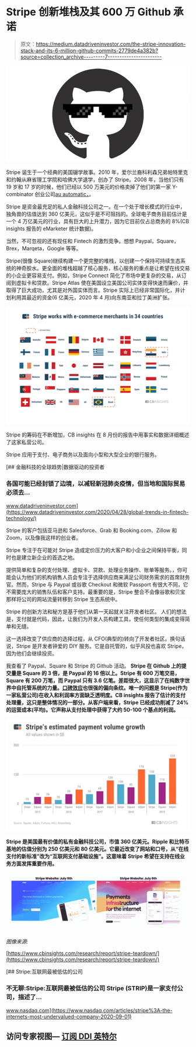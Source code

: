 # Stripe 创新堆栈及其 600 万 Github 承诺

> 原文：<https://medium.datadriveninvestor.com/the-stripe-innovation-stack-and-its-6-million-github-commits-2779de4a382b?source=collection_archive---------7----------------------->

![](img/8dc41d044eb7694c2a33211dd56567e8.png)

Stripe 诞生于一个经典的美国辍学故事。2010 年，爱尔兰裔科利森兄弟帕特里克和约翰从麻省理工学院和哈佛大学退学，创办了 Stripe。2008 年，当他们只有 19 岁和 17 岁的时候，他们已经以 500 万美元的价格卖掉了他们的第一家 Y-combinator 创业公司[au automatic，](https://www.ycombinator.com/companies/349)。

Stripe 是资金最充足的私人金融科技公司之一。在一个处于增长模式的行业中，独角兽的估值达到 360 亿美元，这似乎是不可阻挡的。全球电子商务目前估计是一个 4 万亿美元的行业，具有巨大的上升潜力，因为它目前仅占总商务的 8%(CB insights 报告的 eMarketer 统计数据)。

当然，不可忽视的还有现任和 Fintech 的激烈竞争。想想 Paypal，Square，Brex，Marqeta，Google 等等。

Stripe(很像 Square)继续构建一个更完整的堆栈，以创建一个保持可持续生态系统的神奇胶水。更全面的堆栈超越了核心服务，核心服务的重点是让希望在线交易的小企业更容易支付。例如，Stripe Connect 简化了市场中更复杂的交易，从订阅到虚拟卡和贷款。Stripe Atlas 使在美国设立美国公司实体变得快速而廉价，并取得了巨大成功，尤其是对外国实体而言。Stripe 实际上已经非常国际化，并计划利用其最近的资金(6 亿美元，2020 年 4 月)向东南亚和拉丁美洲扩张。

![](img/fef900e193e4c4f8f988e5f60857e305.png)

Stripe 的筹码在不断增加，CB insights 在 8 月份的报告中用事实和数据详细概述了这家私营公司。

Stripe 应用于支付、电子商务以及面向小型和大型企业的银行服务。

[](https://www.datadriveninvestor.com/2020/04/28/global-trends-in-fintech-technology/) [## 金融科技的全球趋势|数据驱动的投资者

### 各国可能已经封锁了边境，以减轻新冠肺炎疫情，但当地和国际贸易必须去…

www.datadriveninvestor.com](https://www.datadriveninvestor.com/2020/04/28/global-trends-in-fintech-technology/) 

Stripe 的客户包括亚马逊和 Salesforce、Grab 和 Booking.com、Zillow 和 Zoom，以及像我这样的创业者。

Stripe 专注于在可能对 Stripe 造成定价压力的大客户和小企业之间保持平衡，同时也是建立新企业的首选之地。

提供简单和复杂的支付处理、虚拟卡、贷款、处理业务操作、账单等服务。，你可能会认为他们的机构销售人员会专注于选择供应商来满足公司财务需求的首席财务官。然而，Stripe 与 Paypal 或谷歌 Checkout 和微软 Passport 有很大不同，它不需要庞大的销售队伍和客户支持。最重要的是，Stripe 整合不会像谷歌和贝宝那样将公司的网站流量转移到 Stripe 生态系统中。

Stripe 的创新方法和秘方是基于他们从第一天起就关注开发者社区。 人们的想法是，支付就是代码，因此，让我们为开发人员构建工具，使任何类型的集成变得简单和无缝。

这一选择改变了供应商的选择过程，从 CFO(典型的)转向了开发者社区。换句话说，Stripe 是开发者钟爱的 DIY 服务。它是自托管的，似乎风投也喜欢 Stripe，因为他们会继续投资。

我查看了 Paypal、Square 和 Stripe 的 Github 活动。 **Stripe 在 Github 上的提交量是 Square 的 3 倍，是 Paypal 的 16 倍以上。Stripe 有 600 万笔交易，Square 有 200 万笔，而 Paypal 只有 3.6 亿笔。差距很大，这显示了在纯数字世界中自托管系统的力量。[口碑效应](https://growthhackers.com/growth-studies/how-stripe-marketed-to-developers-so-effectively)也很强的偏向条纹。唯一的问题是 Stripe(作为一家私营公司)在收入和利润率方面缺乏透明度。CB insights 报告了估计的支付处理量，这只是整体情况的一部分。从客户端来看，Stripe 已经成功削减了 24%的运营成本(平均)。它声称从支付处理中获得了大约 50-100 个基点的利润。**

![](img/e61538f16343635b2f8891dfeeccbabe.png)

**Stripe 是美国最有价值的私有金融科技公司，市值 360 亿美元。Ripple 和比特币基地的估值分别为 250 亿美元和 80 亿美元。它最近改变了网站和口号，从“在线支付的新标准”改为“互联网支付基础设施”。这意味着 Stripe 希望在支持在线业务方面发挥重要作用。**

![](img/35ed54b8287de5a263178cddbf2c923d.png)

*图像来源:*

[https://www.cbinsights.com/research/report/stripe-teardown/](https://www.cbinsights.com/research/report/stripe-teardown/)

[](https://www.nasdaq.com/articles/stripe%3A-the-internets-most-undervalued-company-2020-09-01) [## Stripe:互联网最被低估的公司

### 不无聊:Stripe:互联网最被低估的公司 Stripe (STRIP)是一家支付公司，描述了…

www.nasdaq.com](https://www.nasdaq.com/articles/stripe%3A-the-internets-most-undervalued-company-2020-09-01) 

## 访问专家视图— [订阅 DDI 英特尔](https://datadriveninvestor.com/ddi-intel)